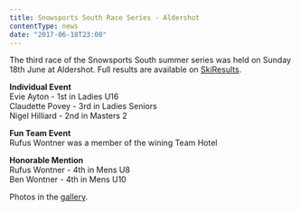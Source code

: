 ```yaml
---
title: Snowsports South Race Series - Aldershot
contentType: news
date: "2017-06-18T23:00"
---
```


The third race of the Snowsports South summer series was held on Sunday 18th June at
Aldershot. Full results are available on [SkiResults](https://skiresults.co.uk/events/828).

**Individual Event**\
Evie Ayton - 1st in Ladies U16\
Claudette Povey - 3rd in Ladies Seniors\
Nigel Hilliard - 2nd in Masters 2

**Fun Team Event**\
Rufus Wontner was a member of the wining Team Hotel

**Honorable Mention**\
Rufus Wontner - 4th in Mens U8\
Ben Wontner - 4th in Mens U10

Photos in the [gallery](/gallery/2017/170618_SRSA_3_aldershot).

